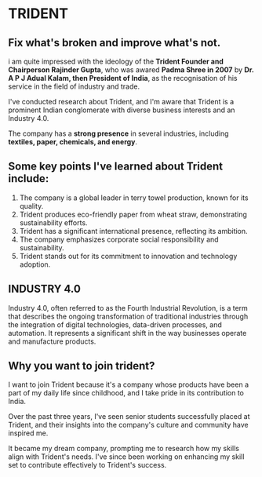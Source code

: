 # TRIDENT

## Fix what's broken and improve what's not.
i am quite impressed with the ideology of the **Trident Founder and Chairperson Rajinder Gupta**, who was awared 
**Padma Shree in 2007** by **Dr. A P J Adual Kalam, then President of India**, as the recognisation of his service in the field of industry and trade.

I've conducted research about Trident, and I'm aware that Trident is a prominent Indian conglomerate with diverse business interests and an Industry 4.0. 

The company has a **strong presence** in several industries, including **textiles, paper, chemicals, and energy**. 

## Some key points I've learned about Trident include:
1. The company is a global leader in terry towel production, known for its quality.
2. Trident produces eco-friendly paper from wheat straw, demonstrating sustainability efforts.
3. Trident has a significant international presence, reflecting its ambition.
4. The company emphasizes corporate social responsibility and sustainability.
5. Trident stands out for its commitment to innovation and technology adoption.

## INDUSTRY 4.0
Industry 4.0, often referred to as the Fourth Industrial Revolution, is a term that describes the ongoing transformation of traditional industries through the integration of digital technologies, data-driven processes, and automation. It represents a significant shift in the way businesses operate and manufacture products.

## Why you want to join trident?
I want to join Trident because it's a company whose products have been a part of my daily life since childhood, and I take pride in its contribution to India. 

Over the past three years, I've seen senior students successfully placed at Trident, and their insights into the company's culture and community have inspired me. 

It became my dream company, prompting me to research how my skills align with Trident's needs. I've since been working on enhancing my skill set to contribute effectively to Trident's success.
